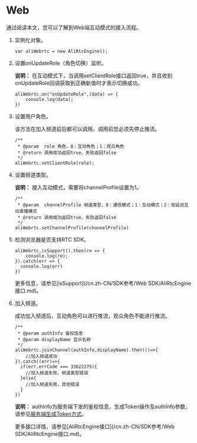 # Web

通过阅读本文，您可以了解到Web端互动模式的接入流程。

1.  实例化对象。

    ```
    var aliWebrtc = new AliRtcEngine();
    ```

2.  设置onUpdateRole（角色切换）监听。

    **说明：** 在互动模式下，当调用setClientRole接口返回true，并且收到onUpdateRole回调获取到正确新值时才表示切换成功。

    ```
    aliWebrtc.on("onUpdateRole",(data) => {
        console.log(data);
    })
    ```

3.  设置用户角色。

    该方法在加入频道前后都可以调用，调用前您必须先停止推流。

    ```
    /**
     * @param  role 角色，0：互动角色；1：观众角色
     * @return 调用成功返回true，失败返回false
     */
    aliWebrtc.setClientRole(role);
    ```

4.  设置频道类型。

    **说明：** 接入互动模式，需要将channelProfile设置为1。

    ```
    /**
     * @param  channelProfile 频道类型，0：通信模式；1：互动模式；2：低延迟互动直播模式
     * @return 调用成功返回true，失败返回false
     */
    aliWebrtc.setChannelProfile(channelProfile)
    ```

5.  检测浏览器是否支持RTC SDK。

    ```
    aliWebrtc.isSupport().then(re => {
        console.log(re);
    }).catch(err => {
      console.log(err)
    })
    ```

    更多信息，请参见[isSupport](/cn.zh-CN/SDK参考/Web SDK/AliRtcEngine接口.md)。

6.  加入频道。

    成功加入频道后，互动角色可以进行推流，观众角色不能进行推流。

    ```
    /**
     * @param authInfo 鉴权信息
     * @param displayName 显示名称
     */
    aliWebrtc.joinChannel(authInfo,displayName).then(()=>{
        //加入频道成功
    }).catch((err)=>{
      if(err.errCode === 33622275){
        //加入频道失败，频道类型错误
      }else{
        //加入频道失败，其他错误
      }
    })
    ```

    **说明：** authInfo为服务端下发的鉴权信息，生成Token操作及authInfo参数，请参见[服务端生成Token方式](/cn.zh-CN/常用功能/生成Token.md)。

    更多接口详情，请参见[AliRtcEngine接口](/cn.zh-CN/SDK参考/Web SDK/AliRtcEngine接口.md)。


